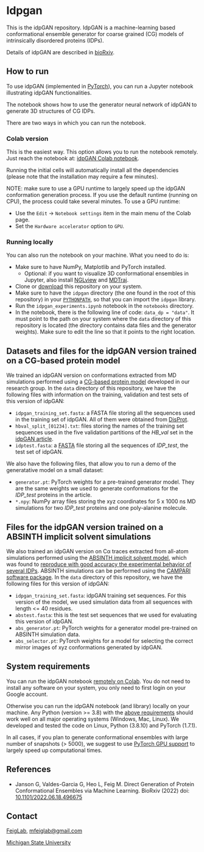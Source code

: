 # Idpgan

This is the idpGAN repository. IdpGAN is a machine-learning based conformational ensemble generator for coarse grained (CG) models of intrinsically disordered proteins (IDPs).

Details of idpGAN are described in [bioRxiv](https://www.biorxiv.org/content/10.1101/2022.06.18.496675v1).

## How to run

To use idpGAN (implemented in [PyTorch](https://pytorch.org)), you can run a Jupyter notebook illustrating idpGAN functionalities.

The notebook shows how to use the generator neural network of idpGAN to generate 3D structures of CG IDPs.

There are two ways in which you can run the notebook.

### Colab version

This is the easiest way. This option allows you to run the notebook remotely. Just reach the notebook at: [idpGAN Colab notebook](https://colab.research.google.com/github/feiglab/idpgan/blob/main/notebooks/idpgan_experiments.ipynb).

Running the initial cells will automatically install all the dependencies (please note that the installation may require a few minutes).

NOTE: make sure to use a GPU runtime to largely speed up the idpGAN conformation generation process. If you use the default runtime (running on CPU), the process could take several minutes. To use a GPU runtime:
  - Use the `Edit` -> `Notebook settings` item in the main menu of the Colab page.
  - Set the `Hardware accelerator` option to `GPU`.

### Running locally

You can also run the notebook on your machine. What you need to do is:
  - Make sure to have NumPy, Matplotlib and PyTorch installed.
    - Optional: if you want to visualize 3D conformational ensembles in Jupyter, also install [NGLview](https://github.com/nglviewer/nglview) and [MDTraj](https://github.com/mdtraj/mdtraj).
  - Clone or [download](https://github.com/feiglab/idpgan/archive/refs/heads/main.zip) this repository on your system.
  - Make sure to have the `idpgan` directory (the one found in the root of this repository) in your [`PYTHONPATH`](https://docs.python.org/3/using/cmdline.html#envvar-PYTHONPATH), so that you can import the `idpgan` library.
  - Run the `idpgan_experiments.ipynb` notebook in the `notebooks` directory.
  - In the notebook, there is the following line of code: `data_dp = "data"`. It must point to the path on your system where the `data` directory of this repository is located (the directory contains data files and the generator weights). Make sure to edit the line so that it points to the right location.

## Datasets  and files for the idpGAN version trained on a CG-based protein model

We trained an idpGAN version on conformations extracted from MD simulations performed using a [CG-based protein model](https://www.biorxiv.org/content/10.1101/2022.08.19.504518v1) developed in our research group. In the `data` directory of this repository, we have the following files with information on the training, validation and test sets of this version of idpGAN:
  - `idpgan_training_set.fasta`: a FASTA file storing all the sequences used in the training set of idpGAN. All of them were obtained from [DisProt](https://disprot.org).
  - `hbval_split_[01234].txt`: files storing the names of the training set sequences used in the five validation partitions of the *HB_val* set in the [idpGAN article](https://www.biorxiv.org/content/10.1101/2022.06.18.496675v1).
  - `idptest.fasta`: a [FASTA](https://en.wikipedia.org/wiki/FASTA_format) file storing all the sequences of *IDP_test*, the test set of idpGAN.

We also have the following files, that allow you to run a demo of the generatative model on a small dataset:
  - `generator.pt`: PyTorch weights for a pre-trained generator model. They are the same weights we used to generate conformations for the *IDP_test* proteins in the article.
  - `*.npy`: NumPy array files storing the xyz coordinates for 5 x 1000 ns MD simulations for two *IDP_test* proteins and one poly-alanine molecule.
  
## Files for the idpGAN version trained on a ABSINTH implicit solvent simulations

We also trained an idpGAN version on Cα traces extracted from all-atom simulations performed using the [ABSINTH implicit solvent model](https://pubmed.ncbi.nlm.nih.gov/18506808/), which was found to [reproduce with good accuracy the experimental behavior of several IDPs](https://pubmed.ncbi.nlm.nih.gov/29805999/). ABSINTH simulations can be performed using the [CAMPARI software package](https://campari.sourceforge.net/V4/index.html). In the `data` directory of this repository, we have the following files for this version of idpGAN:
 - `idpgan_training_set.fasta`: idpGAN training set sequences. For this version of the model, we used simulation data from all sequences with length <= 40 residues.
 - `abstest.fasta`: this is the test set sequences that we used for evaluating this version of idpGAN.
 - `abs_generator.pt`: PyTorch weights for a generator model pre-trained on ABSINTH simulation data.
 - `abs_selector.pt`: PyTorch weights for a model for selecting the correct mirror images of xyz conformations generated by idpGAN.
  
## System requirements

You can run the idpGAN notebook [remotely on Colab](https://colab.research.google.com/github/feiglab/idpgan/blob/main/notebooks/idpgan_experiments.ipynb). You do not need to install any software on your system, you only need to first login on your Google account.

Otherwise you can run the idpGAN notebook (and library) locally on your machine. Any Python (version >= 3.8) with the [above requirements](#running-locally) should work well on all major operating systems (Windows, Mac, Linux). We developed and tested the code on Linux, Python (3.8.10) and PyTorch (1.7.1).

In all cases, if you plan to generate conformational ensembles with large number of snapshots (> 5000), we suggest to use [PyTorch GPU support](https://wandb.ai/wandb/common-ml-errors/reports/How-To-Use-GPU-with-PyTorch---VmlldzozMzAxMDk) to largely speed up computational times.
  
## References

- Janson G, Valdes-Garcia G, Heo L, Feig M. Direct Generation of Protein Conformational Ensembles via Machine Learning.
BioRxiv (2022) doi: [10.1101/2022.06.18.496675](https://www.biorxiv.org/content/10.1101/2022.06.18.496675v1.article-info)

## Contact

[FeigLab](https://feig.bch.msu.edu), mfeiglab@gmail.com

[Michigan State University](https://msu.edu)
